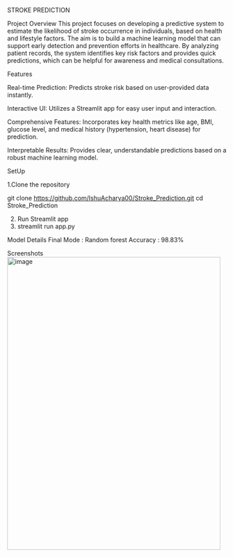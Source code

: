STROKE PREDICTION 

Project Overview
This project focuses on developing a predictive system to estimate the likelihood of stroke
occurrence in individuals, based on health and lifestyle factors. The aim is to build a machine
learning model that can support early detection and prevention efforts in healthcare. By analyzing
patient records, the system identifies key risk factors and provides quick predictions, which can
be helpful for awareness and medical consultations.


Features

Real-time Prediction: Predicts stroke risk based on user-provided data instantly.

Interactive UI: Utilizes a Streamlit app for easy user input and interaction.

Comprehensive Features: Incorporates key health metrics like age, BMI, glucose level, and medical history (hypertension, heart disease) for prediction.

Interpretable Results: Provides clear, understandable predictions based on a robust machine learning model.


SetUp 

1.Clone the repository

git clone https://github.com/IshuAcharya00/Stroke_Prediction.git
cd Stroke_Prediction

2. Run Streamlit app
3. streamlit run app.py


Model Details 
Final Mode : Random forest
Accuracy : 98.83%

Screenshots
<img width="490" height="673" alt="image" src="https://github.com/user-attachments/assets/78096f1d-2e67-481f-876e-699c65d6f2d5" />
